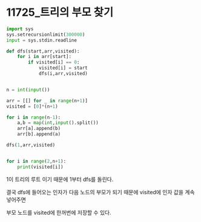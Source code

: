 # 11725_트리의 부모 찾기

```python
import sys
sys.setrecursionlimit(300000)
input = sys.stdin.readline

def dfs(start,arr,visited):
    for i in arr[start]:
        if visited[i] == 0:
            visited[i] = start
            dfs(i,arr,visited)


n = int(input())

arr = [[] for _ in range(n+1)]
visited = [0]*(n+1)

for i in range(n-1):
    a,b = map(int,input().split())
    arr[a].append(b)
    arr[b].append(a)

dfs(1,arr,visited)


for i in range(2,n+1):
    print(visited[i])
```



1이 트리의 루트 이기 때문에 1부터 dfs를 돌린다.

결국 dfs에 들어오는 인자가 다음 노드의 부모가 되기 때문에 visited에 인자 값을 계속 넣어주면

부모 노드를 visited에 한꺼번에 저장할 수 있다.